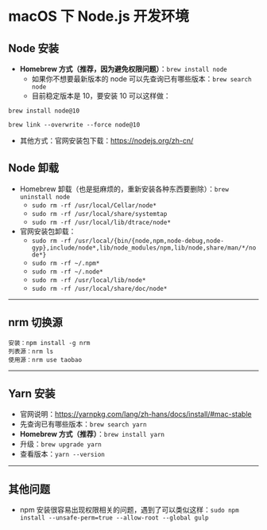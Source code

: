 
# macOS 下 Node.js 开发环境

## Node 安装

- **Homebrew 方式（推荐，因为避免权限问题）**：`brew install node`
    - 如果你不想要最新版本的 node 可以先查询已有哪些版本：`brew search node`
    - 目前稳定版本是 10，要安装 10 可以这样做：

```
brew install node@10

brew link --overwrite --force node@10
```


- 其他方式：官网安装包下载：<https://nodejs.org/zh-cn/>

## Node 卸载

- Homebrew 卸载（也是挺麻烦的，重新安装各种东西要删除）：`brew uninstall node`
    - `sudo rm -rf /usr/local/Cellar/node*`
    - `sudo rm -rf /usr/local/share/systemtap`
    - `sudo rm -rf /usr/local/lib/dtrace/node*`
- 官网安装包卸载：
    - `sudo rm -rf /usr/local/{bin/{node,npm,node-debug,node-gyp},include/node*,lib/node_modules/npm,lib/node,share/man/*/node*}`
    - `sudo rm -rf ~/.npm*`
    - `sudo rm -rf ~/.node*`
    - `sudo rm -rf /usr/local/lib/node*`
    - `sudo rm -rf /usr/local/share/doc/node*`

-------------------------------------------------------------------

## nrm 切换源

```
安装：npm install -g nrm
列表源：nrm ls
使用源：nrm use taobao
```

-------------------------------------------------------------------


## Yarn 安装

- 官网说明：<https://yarnpkg.com/lang/zh-hans/docs/install/#mac-stable>
- 先查询已有哪些版本：`brew search yarn`
- **Homebrew 方式（推荐）**：`brew install yarn`
- 升级：`brew upgrade yarn`
- 查看版本：`yarn --version`

-------------------------------------------------------------------

## 其他问题

- npm 安装很容易出现权限相关的问题，遇到了可以类似这样：`sudo npm install --unsafe-perm=true --allow-root --global gulp`


